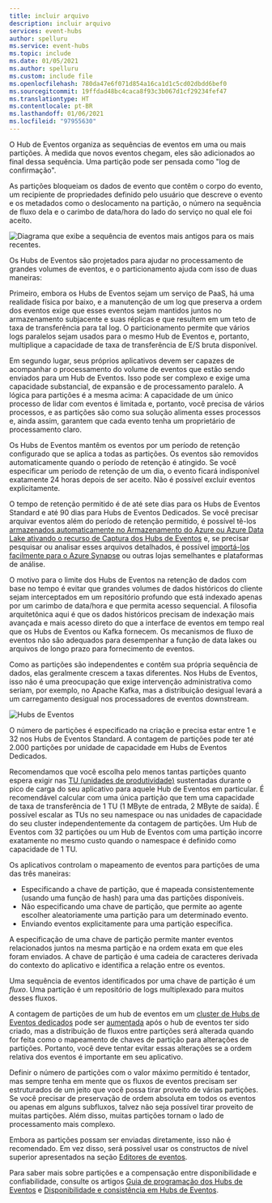 ```yaml
---
title: incluir arquivo
description: incluir arquivo
services: event-hubs
author: spelluru
ms.service: event-hubs
ms.topic: include
ms.date: 01/05/2021
ms.author: spelluru
ms.custom: include file
ms.openlocfilehash: 780da47e6f071d854a16ca1d1c5cd02dbdd6bef0
ms.sourcegitcommit: 19ffdad48bc4caca8f93c3b067d1cf29234fef47
ms.translationtype: HT
ms.contentlocale: pt-BR
ms.lasthandoff: 01/06/2021
ms.locfileid: "97955630"
---
```

O Hub de Eventos organiza as sequências de eventos em uma ou mais partições. À medida que novos eventos chegam, eles são adicionados ao final dessa sequência. Uma partição pode ser pensada como "log de confirmação".

As partições bloqueiam os dados de evento que contêm o corpo do evento, um recipiente de propriedades definido pelo usuário que descreve o evento e os metadados como o deslocamento na partição, o número na sequência de fluxo dela e o carimbo de data/hora do lado do serviço no qual ele foi aceito.

![Diagrama que exibe a sequência de eventos mais antigos para os mais recentes.](./media/event-hubs-partitions/partition.png)

Os Hubs de Eventos são projetados para ajudar no processamento de grandes volumes de eventos, e o particionamento ajuda com isso de duas maneiras:

Primeiro, embora os Hubs de Eventos sejam um serviço de PaaS, há uma realidade física por baixo, e a manutenção de um log que preserva a ordem dos eventos exige que esses eventos sejam mantidos juntos no armazenamento subjacente e suas réplicas e que resultem em um teto de taxa de transferência para tal log. O particionamento permite que vários logs paralelos sejam usados para o mesmo Hub de Eventos e, portanto, multiplique a capacidade de taxa de transferência de E/S bruta disponível.

Em segundo lugar, seus próprios aplicativos devem ser capazes de acompanhar o processamento do volume de eventos que estão sendo enviados para um Hub de Eventos. Isso pode ser complexo e exige uma capacidade substancial, de expansão e de processamento paralelo. A lógica para partições é a mesma acima: A capacidade de um único processo de lidar com eventos é limitada e, portanto, você precisa de vários processos, e as partições são como sua solução alimenta esses processos e, ainda assim, garantem que cada evento tenha um proprietário de processamento claro. 

Os Hubs de Eventos mantêm os eventos por um período de retenção configurado que se aplica a todas as partições. Os eventos são removidos automaticamente quando o período de retenção é atingido. Se você especificar um período de retenção de um dia, o evento ficará indisponível exatamente 24 horas depois de ser aceito. Não é possível excluir eventos explicitamente. 

O tempo de retenção permitido é de até sete dias para os Hubs de Eventos Standard e até 90 dias para Hubs de Eventos Dedicados. Se você precisar arquivar eventos além do período de retenção permitido, é possível tê-los [armazenados automaticamente no Armazenamento do Azure ou Azure Data Lake ativando o recurso de Captura dos Hubs de Eventos](../articles/event-hubs/event-hubs-capture-overview.md) e, se precisar pesquisar ou analisar esses arquivos detalhados, é possível [importá-los facilmente para o Azure Synapse](../articles/event-hubs/store-captured-data-data-warehouse.md) ou outras lojas semelhantes e plataformas de análise. 

O motivo para o limite dos Hubs de Eventos na retenção de dados com base no tempo é evitar que grandes volumes de dados históricos do cliente sejam interceptados em um repositório profundo que está indexado apenas por um carimbo de data/hora e que permita acesso sequencial. A filosofia arquitetônica aqui é que os dados históricos precisam de indexação mais avançada e mais acesso direto do que a interface de eventos em tempo real que os Hubs de Eventos ou Kafka fornecem. Os mecanismos de fluxo de eventos não são adequados para desempenhar a função de data lakes ou arquivos de longo prazo para fornecimento de eventos. 

Como as partições são independentes e contêm sua própria sequência de dados, elas geralmente crescem a taxas diferentes. Nos Hubs de Eventos, isso não é uma preocupação que exige intervenção administrativa como seriam, por exemplo, no Apache Kafka, mas a distribuição desigual levará a um carregamento desigual nos processadores de eventos downstream.

![Hubs de Eventos](./media/event-hubs-partitions/multiple-partitions.png)

O número de partições é especificado na criação e precisa estar entre 1 e 32 nos Hubs de Eventos Standard. A contagem de partições pode ter até 2.000 partições por unidade de capacidade em Hubs de Eventos Dedicados. 

Recomendamos que você escolha pelo menos tantas partições quanto espera exigir nas [TU (unidades de produtividade)](../articles/event-hubs/event-hubs-faq.md#what-are-event-hubs-throughput-units) sustentadas durante o pico de carga do seu aplicativo para aquele Hub de Eventos em particular. É recomendável calcular com uma única partição que tem uma capacidade de taxa de transferência de 1 TU (1 MByte de entrada, 2 MByte de saída). É possível escalar as TUs no seu namespace ou nas unidades de capacidade do seu cluster independentemente da contagem de partições. Um Hub de Eventos com 32 partições ou um Hub de Eventos com uma partição incorre exatamente no mesmo custo quando o namespace é definido como capacidade de 1 TU. 

Os aplicativos controlam o mapeamento de eventos para partições de uma das três maneiras:

- Especificando a chave de partição, que é mapeada consistentemente (usando uma função de hash) para uma das partições disponíveis. 
- Não especificando uma chave de partição, que permite ao agente escolher aleatoriamente uma partição para um determinado evento.
- Enviando eventos explicitamente para uma partição específica.

A especificação de uma chave de partição permite manter eventos relacionados juntos na mesma partição e na ordem exata em que eles foram enviados. A chave de partição é uma cadeia de caracteres derivada do contexto do aplicativo e identifica a relação entre os eventos.

Uma sequência de eventos identificados por uma chave de partição é um *fluxo*. Uma partição é um repositório de logs multiplexado para muitos desses fluxos. 

A contagem de partições de um hub de eventos em um [cluster de Hubs de Eventos dedicados](../articles/event-hubs/event-hubs-dedicated-overview.md) pode ser [aumentada](../articles/event-hubs/dynamically-add-partitions.md) após o hub de eventos ter sido criado, mas a distribuição de fluxos entre partições será alterada quando for feita como o mapeamento de chaves de partição para alterações de partições. Portanto, você deve tentar evitar essas alterações se a ordem relativa dos eventos é importante em seu aplicativo.

Definir o número de partições com o valor máximo permitido é tentador, mas sempre tenha em mente que os fluxos de eventos precisam ser estruturados de um jeito que você possa tirar proveito de várias partições. Se você precisar de preservação de ordem absoluta em todos os eventos ou apenas em alguns subfluxos, talvez não seja possível tirar proveito de muitas partições. Além disso, muitas partições tornam o lado de processamento mais complexo. 

Embora as partições possam ser enviadas diretamente, isso não é recomendado. Em vez disso, será possível usar os constructos de nível superior apresentados na seção [Editores de eventos](../articles/event-hubs/event-hubs-features.md#event-publishers). 

Para saber mais sobre partições e a compensação entre disponibilidade e confiabilidade, consulte os artigos [Guia de programação dos Hubs de Eventos](../articles/event-hubs/event-hubs-programming-guide.md#partition-key) e [Disponibilidade e consistência em Hubs de Eventos](../articles/event-hubs/event-hubs-availability-and-consistency.md).
